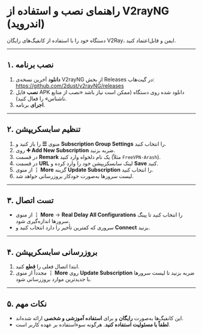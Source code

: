 # راهنمای نصب و استفاده از V2rayNG (اندروید)

دستگاه خود را با استفاده از کانفیگ‌های رایگان V2Ray، ایمن و قابل‌اعتماد کنید.

---

## ۱. نصب برنامه

1. **دانلود** آخرین نسخه‌ی V2rayNG از بخش Releases در گیت‌هاب:  
   https://github.com/2dust/v2rayNG/releases  
2. **نصب** فایل APK دانلود شده روی دستگاه (ممکن است نیاز باشد «نصب از منابع ناشناس» را فعال کنید).  
3. **اجرای** برنامه.

---

## ۲. تنظیم سابسکریپشن

1. منوی **☰** را باز کنید و **Subscription Group Settings** را انتخاب کنید.  
2. روی **➕ Add New Subscription** ضربه بزنید.  
3. در قسمت **Remark** یک نام دلخواه وارد کنید (مثلاً `FreeVPN-Arash`).  
4. در قسمت **URL** لینک سابسکریپشن خود را وارد کرده و **Save** کنید.  
5. از منوی **⋮ More** گزینه **Update Subscription** را انتخاب کنید.  
6. لیست سرورها به‌صورت خودکار بروزرسانی خواهد شد.

---

## ۳. تست اتصال

- از منوی **⋮ More** → **Real Delay All Configurations** را انتخاب کنید تا پینگ سرورها اندازه‌گیری شود.  
- سروری که کمترین تأخیر را دارد انتخاب کنید و **Connect** بزنید.

---

## ۴. بروزرسانی سابسکریپشن

1. ابتدا اتصال فعلی را **قطع** کنید.  
2. مجدداً از منوی **⋮ More** روی **Update Subscription** ضربه بزنید تا لیست سرورها با جدیدترین موارد بروزرسانی شود.

---

## ۵. نکات مهم

- این کانفیگ‌ها به‌صورت **رایگان** و برای **استفاده آموزشی و شخصی** ارائه شده‌اند.  
- **لطفاً با مسئولیت استفاده کنید**. هرگونه سوءاستفاده بر عهده کاربر است.
